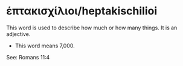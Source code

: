 # ἑπτακισχίλιοι/heptakischilioi
This word is used to describe how much or how many things. It is an adjective.

* This word means 7,000.

See: Romans 11:4
